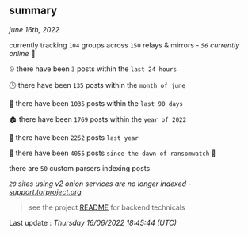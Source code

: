 
## summary
_june 16th, 2022_

currently tracking `104` groups across `150` relays & mirrors - _`56` currently online_ 📡

⏲ there have been `3` posts within the `last 24 hours`

🕓 there have been `135` posts within the `month of june`

📅 there have been `1035` posts within the `last 90 days`

🏚 there have been `1769` posts within the `year of 2022`

🚀 there have been `2252` posts `last year`

🦕 there have been `4055` posts `since the dawn of ransomwatch` 🐣

there are `50` custom parsers indexing posts

_`20` sites using v2 onion services are no longer indexed - [support.torproject.org](https://support.torproject.org/onionservices/v2-deprecation/)_

> see the project [README](https://github.com/jmousqueton/ransomwatch#readme) for backend technicals



Last update : _Thursday 16/06/2022 18:45:44 (UTC)_

